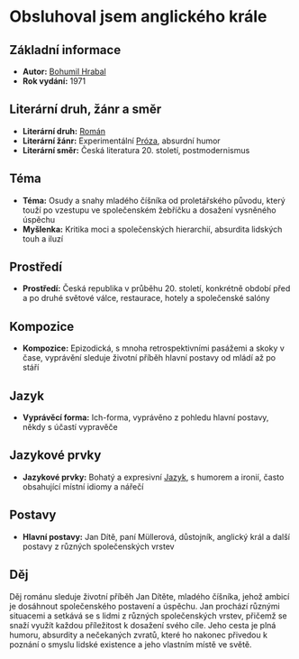 # Obsluhoval jsem anglického krále

## Základní informace

- **Autor:** [Bohumil Hrabal](Bohumil%20Hrabal.md)
- **Rok vydání:** 1971

## Literární druh, žánr a směr

- **Literární druh:** [Román](Román.md)
- **Literární žánr:** Experimentální [Próza](Próza.md), absurdní humor
- **Literární směr:** Česká literatura 20. století, postmodernismus

## Téma

- **Téma:** Osudy a snahy mladého číšníka od proletářského původu, který touží po vzestupu ve společenském žebříčku a dosažení vysněného úspěchu
- **Myšlenka:** Kritika moci a společenských hierarchií, absurdita lidských touh a iluzí

## Prostředí

- **Prostředí:** Česká republika v průběhu 20. století, konkrétně období před a po druhé světové válce, restaurace, hotely a společenské salóny

## Kompozice

- **Kompozice:** Epizodická, s mnoha retrospektivními pasážemi a skoky v čase, vyprávění sleduje životní příběh hlavní postavy od mládí až po stáří

## Jazyk

- **Vyprávěcí forma:** Ich-forma, vyprávěno z pohledu hlavní postavy, někdy s účastí vypravěče

## Jazykové prvky

- **Jazykové prvky:** Bohatý a expresivní [Jazyk](Jazyk.md), s humorem a ironií, často obsahující místní idiomy a nářečí

## Postavy

- **Hlavní postavy:** Jan Dítě, paní Müllerová, důstojník, anglický král a další postavy z různých společenských vrstev

## Děj

Děj románu sleduje životní příběh Jan Dítěte, mladého číšníka, jehož ambicí je dosáhnout společenského postavení a úspěchu. Jan prochází různými situacemi a setkává se s lidmi z různých společenských vrstev, přičemž se snaží využít každou příležitost k dosažení svého cíle. Jeho cesta je plná humoru, absurdity a nečekaných zvratů, které ho nakonec přivedou k poznání o smyslu lidské existence a jeho vlastním místě ve světě.
